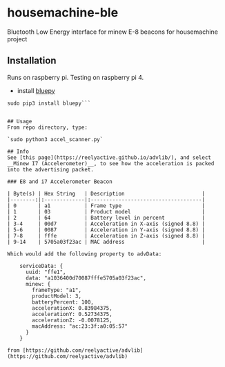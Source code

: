 # housemachine-ble
Bluetooth Low Energy interface for minew E-8 beacons for housemachine project
## Installation
Runs on raspberry pi. Testing on raspberry pi 4. 
- install [bluepy](https://github.com/IanHarvey/bluepy)

```sudo apt-get install python3-pip libglib2.0-dev
sudo pip3 install bluepy```


## Usage
From repo directory, type:

`sudo python3 accel_scanner.py`

## Info
See [this page](https://reelyactive.github.io/advlib/), and select __Minew I7 (Accelerometer)__, to see how the acceleration is packed into the advertising packet.

### E8 and i7 Accelerometer Beacon

| Byte(s) | Hex String   | Description                         |
|--------:|:-------------|:------------------------------------|
| 0       | a1           | Frame type                          |
| 1       | 03           | Product model                       |
| 2       | 64           | Battery level in percent            |
| 3-4     | 00d7         | Acceleration in X-axis (signed 8.8) |
| 5-6     | 0087         | Acceleration in Y-axis (signed 8.8) |
| 7-8     | fffe         | Acceleration in Z-axis (signed 8.8) |
| 9-14    | 5705a03f23ac | MAC address                         |

Which would add the following property to advData:

    serviceData: {
      uuid: "ffe1",
      data: "a1036400d70087fffe5705a03f23ac",
      minew: {
        frameType: "a1",
        productModel: 3,
        batteryPercent: 100,
        accelerationX: 0.83984375,
        accelerationY: 0.52734375,
        accelerationZ: -0.0078125,
        macAddress: "ac:23:3f:a0:05:57"
      }
    }

from [https://github.com/reelyactive/advlib](https://github.com/reelyactive/advlib)
